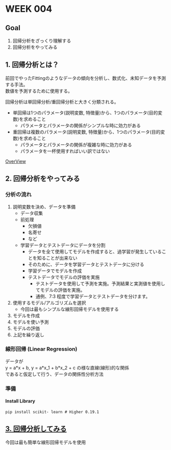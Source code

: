 # WEEK 004
## Goal
1. 回帰分析をざっくり理解する
1. 回帰分析をやってみる

## 1. 回帰分析とは？

前回でやったFittingのようなデータの傾向を分析し、数式化、未知データを予測する手法。
<br>数値を予測するために使用する。

回帰分析は単回帰分析/重回帰分析と大きく分類される。
 + 単回帰は1つのパラメータ(説明変数, 特徴量)から、1つのパラメータ(目的変数)を求めること
   + パラメータとパラメータの関係がシンプルな時に効力がある
 + 重回帰は複数のパラメータ(説明変数, 特徴量)から、1つのパラメータ(目的変数)を求めること
   + パラメータとパラメータの関係が複雑な時に効力がある
   + パラメータを一杯使用すればいい訳ではない


[OverView](../overview/readme.md)

## 2. 回帰分析をやってみる
### 分析の流れ
1. 説明変数を決め、データを準備
   + データ収集
   + 前処理
     + 欠損値
     + 名寄せ
     + など
   + 学習データとテストデータにデータを分割
     + データを全て使用してモデルを作成すると、過学習が発生していることを知ることが出来ない
     + そのために、データを学習データとテストデータに分ける
     + 学習データでモデルを作成
     + テストデータでモデルの評価を実施
       + テストデータを使用して予測を実施。予測結果と実測値を使用してモデルの評価を実施。
       + 通例、7:3 程度で学習データとテストデータを分けます。
1. 使用するモデル/アルゴリズムを選択
   + 今回は最もシンプルな線形回帰モデルを使用する
1. モデルを作成
1. モデルを使い予測
1. モデルの評価
1. 上記を繰り返し

### 線形回帰 (Linear Regression)

データが
<br>y = a\*x + b, y = a\*x_1 + b\*x_2 + c の様な直線(線形)的な関係
<br> であると仮定して行う、データの関係性分析方法

### 準備
#### Install Library

    pip install scikit- learn # Higher 0.19.1

## [3. 回帰分析してみる ](practice/regression.ipynb)

今回は最も簡単な線形回帰モデルを使用
